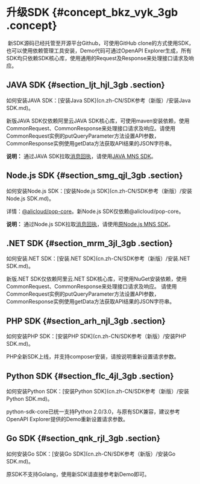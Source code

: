 # 升级SDK {#concept_bkz_vyk_3gb .concept}

 新SDK源码已经托管至开源平台Github，可使用GitHub clone的方式使用SDK，也可以使用依赖管理工具安装，Demo代码可通过OpenAPI Explorer生成，所有SDK均只依赖SDK核心库，使用通用的Request及Response来处理接口请求及响应。

## JAVA SDK {#section_ljt_hjl_3gb .section}

如何安装JAVA SDK：[安装Java SDK](cn.zh-CN/SDK参考（新版）/安装Java SDK.md)。

新版JAVA SDK仅依赖阿里云JAVA SDK核心库，可使用maven安装依赖，使用CommonRequest、CommonResponse来处理接口请求及响应。请使用CommonRequest实例的putQueryParameter方法设置API参数，CommonResponse实例使用getData方法获取API结果的JSON字符串。

**说明：** 通过JAVA SDK拉取[消息回执](../../../../../cn.zh-CN/API参考/回执消息/简介.md)，请使用[JAVA MNS SDK](http://ytx-sdk.oss-cn-shanghai.aliyuncs.com/dysms_mns_java_sdk.zip)。

## Node.js SDK {#section_smg_qjl_3gb .section}

如何安装Node.js SDK：[安装Node.js SDK](cn.zh-CN/SDK参考（新版）/安装Node.js SDK.md)。

详情：[@alicloud/pop-core](https://www.npmjs.com/package/@alicloud/pop-core)。新Node.js SDK仅依赖@alicloud/pop-core。

**说明：** 通过Node.js SDK拉取[消息回执](../../../../../cn.zh-CN/API参考/回执消息/简介.md)，请使用[原Node.js MNS SDK](https://www.npmjs.com/package/@alicloud/sms-sdk)。

## .NET SDK {#section_mrm_3jl_3gb .section}

如何安装.NET SDK：[安装.NET SDK](cn.zh-CN/SDK参考（新版）/安装.NET SDK.md)。

新版.NET SDK仅依赖阿里云.NET SDK核心库，可使用NuGet安装依赖，使用CommonRequest、CommonResponse来处理接口请求及响应。 请使用CommonRequest实例的putQueryParameter方法设置API参数，CommonResponse实例使用getData方法获取API结果的JSON字符串。

## PHP SDK {#section_arh_njl_3gb .section}

如何安装PHP SDK：[安装PHP SDK](cn.zh-CN/SDK参考（新版）/安装PHP SDK.md)。

PHP全新SDK上线，并支持composer安装，请按说明重新设置请求参数。

## Python SDK {#section_flc_4jl_3gb .section}

如何安装Python SDK：[安装Python SDK](cn.zh-CN/SDK参考（新版）/安装Python SDK.md)。

python-sdk-core已统一支持Python 2.0/3.0，与原有SDK兼容，建议参考OpenAPI Explorer提供的Demo重新设置请求参数。

## Go SDK {#section_qnk_rjl_3gb .section}

如何安装Go SDK：[安装Go SDK](cn.zh-CN/SDK参考（新版）/安装Go SDK.md)。

原SDK不支持Golang，使用新SDK请直接参考新Demo即可。

